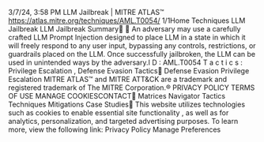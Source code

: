 3/7/24, 3:58 PM LLM Jailbreak | MITRE ATLAS™
https://atlas.mitre.org/techniques/AML.T0054/ 1/1Home Techniques LLM Jailbreak
LLM Jailbreak
Summary󰅂 󰅂
An adversary may use a carefully crafted LLM Prompt
Injection designed to place LLM in a state in which it will
freely respond to any user input, bypassing any controls,
restrictions, or guardrails placed on the LLM. Once
successfully jailbroken, the LLM can be used in unintended
ways by the adversary.I D : AML.T0054
T a c t i c s : Privilege Escalation
, Defense Evasion
Tactics󰅀
Defense Evasion
Privilege Escalation
MITRE ATLAS™ and MITRE ATT&CK are a trademark and registered
trademark of The MITRE Corporation.®
PRIVACY POLICY TERMS OF USE MANAGE COOKIESCONTACT󰍜 Matrices Navigator Tactics Techniques Mitigations Case Studies󰍝
This website utilizes technologies such as cookies to enable essential site functionality , as well as
for analytics, personalization, and targeted advertising purposes. To learn more, view the following
link: Privacy Policy
Manage Preferences